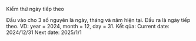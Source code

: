 Kiểm thử ngày tiếp theo

Đầu vào cho 3 số nguyên là ngày, tháng và năm hiện tại. Đầu ra là ngày tiếp theo.
VD: year = 2024, month = 12, day = 31.
Kết qủa:
Current date: 2024/12/31
Next date: 2025/1/1
